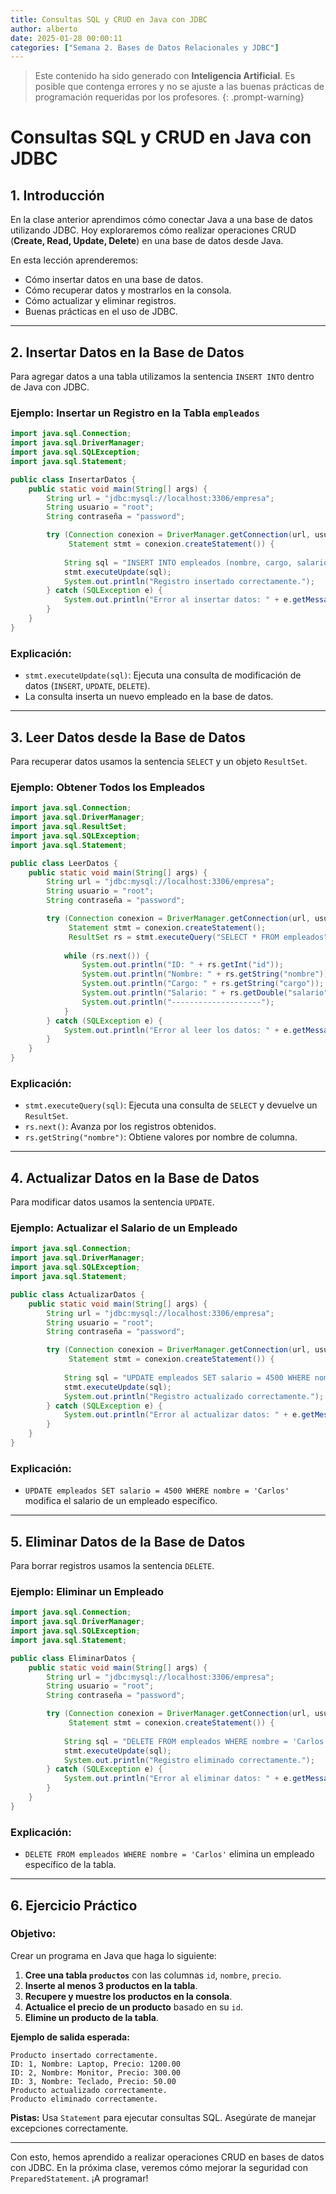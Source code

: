 ```yaml
---
title: Consultas SQL y CRUD en Java con JDBC
author: alberto
date: 2025-01-28 00:00:11
categories: ["Semana 2. Bases de Datos Relacionales y JDBC"]
---
```


> Este contenido ha sido generado con **Inteligencia Artificial**. Es posible que contenga errores y no se ajuste a las
> buenas prácticas de programación requeridas por los profesores.
{: .prompt-warning}

# Consultas SQL y CRUD en Java con JDBC

## 1. Introducción

En la clase anterior aprendimos cómo conectar Java a una base de datos utilizando JDBC. Hoy exploraremos cómo realizar operaciones CRUD (**Create, Read, Update, Delete**) en una base de datos desde Java.

En esta lección aprenderemos:
- Cómo insertar datos en una base de datos.
- Cómo recuperar datos y mostrarlos en la consola.
- Cómo actualizar y eliminar registros.
- Buenas prácticas en el uso de JDBC.

---

## 2. Insertar Datos en la Base de Datos

Para agregar datos a una tabla utilizamos la sentencia `INSERT INTO` dentro de Java con JDBC.

### **Ejemplo: Insertar un Registro en la Tabla `empleados`**

```java
import java.sql.Connection;
import java.sql.DriverManager;
import java.sql.SQLException;
import java.sql.Statement;

public class InsertarDatos {
    public static void main(String[] args) {
        String url = "jdbc:mysql://localhost:3306/empresa";
        String usuario = "root";
        String contraseña = "password";

        try (Connection conexion = DriverManager.getConnection(url, usuario, contraseña);
             Statement stmt = conexion.createStatement()) {
            
            String sql = "INSERT INTO empleados (nombre, cargo, salario) VALUES ('Carlos', 'Ingeniero', 4000)";
            stmt.executeUpdate(sql);
            System.out.println("Registro insertado correctamente.");
        } catch (SQLException e) {
            System.out.println("Error al insertar datos: " + e.getMessage());
        }
    }
}
```

### **Explicación:**
- `stmt.executeUpdate(sql)`: Ejecuta una consulta de modificación de datos (`INSERT`, `UPDATE`, `DELETE`).
- La consulta inserta un nuevo empleado en la base de datos.

---

## 3. Leer Datos desde la Base de Datos

Para recuperar datos usamos la sentencia `SELECT` y un objeto `ResultSet`.

### **Ejemplo: Obtener Todos los Empleados**

```java
import java.sql.Connection;
import java.sql.DriverManager;
import java.sql.ResultSet;
import java.sql.SQLException;
import java.sql.Statement;

public class LeerDatos {
    public static void main(String[] args) {
        String url = "jdbc:mysql://localhost:3306/empresa";
        String usuario = "root";
        String contraseña = "password";

        try (Connection conexion = DriverManager.getConnection(url, usuario, contraseña);
             Statement stmt = conexion.createStatement();
             ResultSet rs = stmt.executeQuery("SELECT * FROM empleados")) {
            
            while (rs.next()) {
                System.out.println("ID: " + rs.getInt("id"));
                System.out.println("Nombre: " + rs.getString("nombre"));
                System.out.println("Cargo: " + rs.getString("cargo"));
                System.out.println("Salario: " + rs.getDouble("salario"));
                System.out.println("--------------------");
            }
        } catch (SQLException e) {
            System.out.println("Error al leer los datos: " + e.getMessage());
        }
    }
}
```

### **Explicación:**
- `stmt.executeQuery(sql)`: Ejecuta una consulta de `SELECT` y devuelve un `ResultSet`.
- `rs.next()`: Avanza por los registros obtenidos.
- `rs.getString("nombre")`: Obtiene valores por nombre de columna.

---

## 4. Actualizar Datos en la Base de Datos

Para modificar datos usamos la sentencia `UPDATE`.

### **Ejemplo: Actualizar el Salario de un Empleado**

```java
import java.sql.Connection;
import java.sql.DriverManager;
import java.sql.SQLException;
import java.sql.Statement;

public class ActualizarDatos {
    public static void main(String[] args) {
        String url = "jdbc:mysql://localhost:3306/empresa";
        String usuario = "root";
        String contraseña = "password";

        try (Connection conexion = DriverManager.getConnection(url, usuario, contraseña);
             Statement stmt = conexion.createStatement()) {
            
            String sql = "UPDATE empleados SET salario = 4500 WHERE nombre = 'Carlos'";
            stmt.executeUpdate(sql);
            System.out.println("Registro actualizado correctamente.");
        } catch (SQLException e) {
            System.out.println("Error al actualizar datos: " + e.getMessage());
        }
    }
}
```

### **Explicación:**
- `UPDATE empleados SET salario = 4500 WHERE nombre = 'Carlos'` modifica el salario de un empleado específico.

---

## 5. Eliminar Datos de la Base de Datos

Para borrar registros usamos la sentencia `DELETE`.

### **Ejemplo: Eliminar un Empleado**

```java
import java.sql.Connection;
import java.sql.DriverManager;
import java.sql.SQLException;
import java.sql.Statement;

public class EliminarDatos {
    public static void main(String[] args) {
        String url = "jdbc:mysql://localhost:3306/empresa";
        String usuario = "root";
        String contraseña = "password";

        try (Connection conexion = DriverManager.getConnection(url, usuario, contraseña);
             Statement stmt = conexion.createStatement()) {
            
            String sql = "DELETE FROM empleados WHERE nombre = 'Carlos'";
            stmt.executeUpdate(sql);
            System.out.println("Registro eliminado correctamente.");
        } catch (SQLException e) {
            System.out.println("Error al eliminar datos: " + e.getMessage());
        }
    }
}
```

### **Explicación:**
- `DELETE FROM empleados WHERE nombre = 'Carlos'` elimina un empleado específico de la tabla.

---

## 6. **Ejercicio Práctico**

### **Objetivo:**
Crear un programa en Java que haga lo siguiente:
1. **Cree una tabla `productos`** con las columnas `id`, `nombre`, `precio`.
2. **Inserte al menos 3 productos en la tabla**.
3. **Recupere y muestre los productos en la consola**.
4. **Actualice el precio de un producto** basado en su `id`.
5. **Elimine un producto de la tabla**.

**Ejemplo de salida esperada:**
```
Producto insertado correctamente.
ID: 1, Nombre: Laptop, Precio: 1200.00
ID: 2, Nombre: Monitor, Precio: 300.00
ID: 3, Nombre: Teclado, Precio: 50.00
Producto actualizado correctamente.
Producto eliminado correctamente.
```

**Pistas:** Usa `Statement` para ejecutar consultas SQL. Asegúrate de manejar excepciones correctamente.

---

Con esto, hemos aprendido a realizar operaciones CRUD en bases de datos con JDBC. En la próxima clase, veremos cómo mejorar la seguridad con `PreparedStatement`. ¡A programar!
